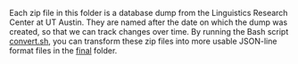 Each zip file in this folder is a database dump from the Linguistics Research Center at
UT Austin. They are named after the date on which the dump was created, so that we can
track changes over time. By running the Bash script [convert.sh](../convert.sh), you can
transform these zip files into more usable JSON-line format files in the [final](../final)
folder.
